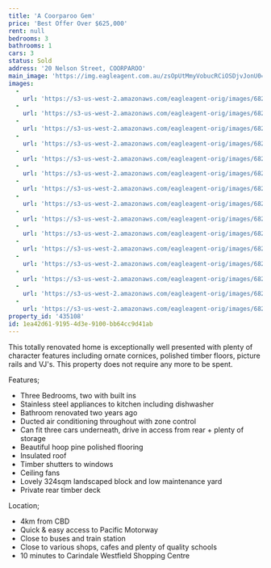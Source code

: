 ```yaml
---
title: 'A Coorparoo Gem'
price: 'Best Offer Over $625,000'
rent: null
bedrooms: 3
bathrooms: 1
cars: 3
status: Sold
address: '20 Nelson Street, COORPAROO'
main_image: 'https://img.eagleagent.com.au/zsOpUtMmyVobucRCiOSDjvJonU0=/1280x854/smart/https://s3-us-west-2.amazonaws.com/eagleagent-orig/images/6820580/113011019-image-M.jpg'
images:
  -
    url: 'https://s3-us-west-2.amazonaws.com/eagleagent-orig/images/6820594/113011019-image-O.jpg'
  -
    url: 'https://s3-us-west-2.amazonaws.com/eagleagent-orig/images/6820593/113011019-image-N.jpg'
  -
    url: 'https://s3-us-west-2.amazonaws.com/eagleagent-orig/images/6820592/113011019-image-L.jpg'
  -
    url: 'https://s3-us-west-2.amazonaws.com/eagleagent-orig/images/6820591/113011019-image-K.jpg'
  -
    url: 'https://s3-us-west-2.amazonaws.com/eagleagent-orig/images/6820590/113011019-image-J.jpg'
  -
    url: 'https://s3-us-west-2.amazonaws.com/eagleagent-orig/images/6820589/113011019-image-I.jpg'
  -
    url: 'https://s3-us-west-2.amazonaws.com/eagleagent-orig/images/6820588/113011019-image-H.jpg'
  -
    url: 'https://s3-us-west-2.amazonaws.com/eagleagent-orig/images/6820587/113011019-image-G.jpg'
  -
    url: 'https://s3-us-west-2.amazonaws.com/eagleagent-orig/images/6820586/113011019-image-F.jpg'
  -
    url: 'https://s3-us-west-2.amazonaws.com/eagleagent-orig/images/6820585/113011019-image-E.jpg'
  -
    url: 'https://s3-us-west-2.amazonaws.com/eagleagent-orig/images/6820584/113011019-image-D.jpg'
  -
    url: 'https://s3-us-west-2.amazonaws.com/eagleagent-orig/images/6820583/113011019-image-C.jpg'
  -
    url: 'https://s3-us-west-2.amazonaws.com/eagleagent-orig/images/6820582/113011019-image-B.jpg'
  -
    url: 'https://s3-us-west-2.amazonaws.com/eagleagent-orig/images/6820581/113011019-image-A.jpg'
  -
    url: 'https://s3-us-west-2.amazonaws.com/eagleagent-orig/images/6820580/113011019-image-M.jpg'
property_id: '435108'
id: 1ea42d61-9195-4d3e-9100-bb64cc9d41ab
---
```

This totally renovated home is exceptionally well presented with plenty of character features including ornate cornices, polished timber floors, picture rails and VJ's. This property does not require any more to be spent.

Features;
*  Three Bedrooms, two with built ins
*  Stainless steel appliances to kitchen including dishwasher
*  Bathroom renovated two years ago
*  Ducted air conditioning throughout with zone control
*  Can fit three cars underneath, drive in access from rear + plenty of storage
*  Beautiful hoop pine polished flooring
*  Insulated roof
*  Timber shutters to windows
*  Ceiling fans
*  Lovely 324sqm landscaped block and low maintenance yard
*  Private rear timber deck

Location;
*  4km from CBD
*  Quick & easy access to Pacific Motorway
*  Close to buses and train station
*  Close to various shops, cafes and plenty of quality schools
*  10 minutes to Carindale Westfield Shopping Centre
